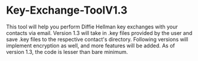 # Key-Exchange-ToolV1.3
This tool will help you perform Diffie Hellman key exchanges with your contacts via email. Version 1.3 will take in .key files provided by the user and save .key files to the respective contact's directory. Following versions will implement encryption as well, and more features will be added. As of version 1.3, the code is lesser than bare minimum.
